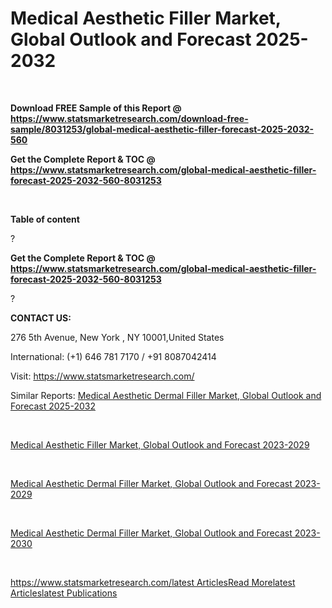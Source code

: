 <h1>Medical Aesthetic Filler Market, Global Outlook and Forecast 2025-2032</h1><br/><p><strong>Download FREE Sample of this Report @ <a href="https://www.statsmarketresearch.com/download-free-sample/8031253/global-medical-aesthetic-filler-forecast-2025-2032-560">https://www.statsmarketresearch.com/download-free-sample/8031253/global-medical-aesthetic-filler-forecast-2025-2032-560</a></strong></p>
 
 
 
 <div><b>Get the Complete Report & TOC @ <a href="https://www.statsmarketresearch.com/global-medical-aesthetic-filler-forecast-2025-2032-560-8031253">https://www.statsmarketresearch.com/global-medical-aesthetic-filler-forecast-2025-2032-560-8031253</a></b></div>
 
 
 
 <p><br />
 
 <b>Table of content</b></p>
 
 
 
 <p>? </p>
 
 
 
 <div><b>Get the Complete Report & TOC @ <a href="https://www.statsmarketresearch.com/global-medical-aesthetic-filler-forecast-2025-2032-560-8031253">https://www.statsmarketresearch.com/global-medical-aesthetic-filler-forecast-2025-2032-560-8031253</a></b></div>
 
 
 
 <p>? </p>
 
 
 
 <p><b>CONTACT US:</b><br />
 
 276 5th Avenue, New York , NY 10001,United States<br />
 
 International: (+1) 646 781 7170 / +91 8087042414<br />
 
 Visit: <a href="https://www.statsmarketresearch.com/">https://www.statsmarketresearch.com/</a><br />
 
 Similar Reports: <a href="https://www.statsmarketresearch.com/global-medical-aesthetic-filler-forecast-2025-2032-560-8031253">Medical Aesthetic Dermal Filler Market, Global Outlook and Forecast 2025-2032</a><br />
 
 <br />
 
 <a href="https://www.statsmarketresearch.com/global-medical-aesthetic-filler-forecast-2025-2032-560-8031253">Medical Aesthetic Filler Market, Global Outlook and Forecast 2023-2029</a><br />
 
 <br />
 
 <a href="https://www.statsmarketresearch.com/global-medical-aesthetic-filler-forecast-2025-2032-560-8031253">Medical Aesthetic Dermal Filler Market, Global Outlook and Forecast 2023-2029</a><br />
 
 <br />
 
 <a href="https://www.statsmarketresearch.com/global-medical-aesthetic-filler-forecast-2025-2032-560-8031253">Medical Aesthetic Dermal Filler Market, Global Outlook and Forecast 2023-2030</a><br />
 
 <br />
 
 <a href="https://gyeongbokgung.com">https://www.statsmarketresearch.com/</a><a href="https://hallyeomaritime.com">latest Articles</a><a href="https://jingwansa.com">Read More</a><a href="https://nguoiviet.jp/">latest Articles</a><a href="https://www.intelmarketresearch.com/">latest Publications</a></p>